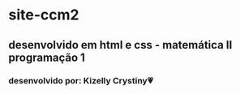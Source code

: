 # site-ccm2
## desenvolvido em html e css - matemática II programação 1
### desenvolvido por: Kizelly Crystiny:heartpulse:
